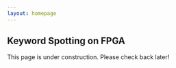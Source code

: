 ```yaml
---
layout: homepage
---
```



## Keyword Spotting on FPGA

This page is under construction. Please check back later!
